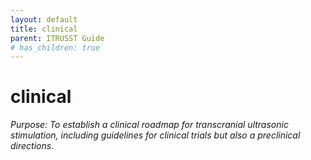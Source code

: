 ```yaml
---
layout: default
title: clinical
parent: ITRUSST Guide
# has_children: true
---
```

# clinical

*Purpose: To establish a clinical roadmap for transcranial ultrasonic stimulation, including guidelines for clinical trials but also a preclinical directions.*
